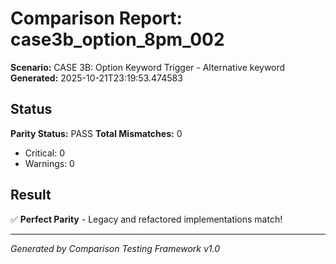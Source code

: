 # Comparison Report: case3b_option_8pm_002
**Scenario:** CASE 3B: Option Keyword Trigger - Alternative keyword
**Generated:** 2025-10-21T23:19:53.474583

## Status
**Parity Status:** PASS
**Total Mismatches:** 0
  - Critical: 0
  - Warnings: 0

## Result
✅ **Perfect Parity** - Legacy and refactored implementations match!

---
*Generated by Comparison Testing Framework v1.0*